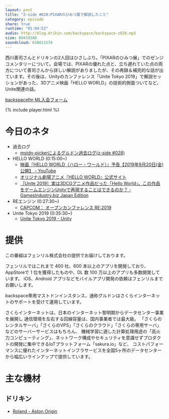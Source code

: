 ```yaml
---
layout: post
title: "Z-side #028:PIXARのひみつ展で解説したこと"
category: episode
share: true
runtime: "01:04:52"
audio: http://blog.drikin.com/backspace/backspace-z028.mp3
size: 89419388
soundcloud: 638011578
---
```


西川善司さんとドリキンの2人回はひさしぶり。「PIXARのひみつ展」でのゼンジコメンタリーについて。会場では、PIXARの優れた点と、立ち遅れていた点の両方について善司さんから詳しい解説がありましたが、その再録＆補完的な話が出ています。その後は、Unityのカンファレンス「Unite Tokyo 2019」で解説セッションがあった、3Dアニメ映画「HELLO WORLD」の技術的側面ついてなど、Unite関連の話。

[backspacefm ML入会フォーム](http://backspace.us11.list-manage.com/subscribe?u=09c933bd3997c1d16dbed156a&id=84b6529b91)

{% include player.html %}

# 今日のネタ
* 過去ログ
  * [mstdn-pickerによるグルドン過去ログ(z-side #028)](https://rbtnn.github.io/mstdn-picker/?instance=mstdn.guru&since_id=102868171515047086&max_id=102868665153589774)
* HELLO WORLD (0:15:00~)
  * [映画『HELLO WORLD（ハロー・ワールド）』予告【2019年9月20日(金)公開】 - YouTube](https://www.youtube.com/watch?v=shoWFRnNoWw)
  * [オリジナル劇場アニメ『HELLO WORLD』公式サイト](https://hello-world-movie.com/)
  * [［Unite 2019］実は3DCGアニメ作品だった「Hello World」。この作品をゲームエンジンUnityで再現することはできるのか？ - GamesIndustry.biz Japan Edition](https://jp.gamesindustry.biz/article/1909/19093002/)
* REエンジン (0:27:30~)
  * [CAPCOM： オープンカンファレンス RE:2019](http://www.capcom.co.jp/RE2019/)
* Unite Tokyo 2019 (0:35:30~)
  * [Unite Tokyo 2019 - Unity](https://events.unity3d.jp/unitetokyo/)  


# 提供

この番組はフェンリル株式会社の提供でお届けしております。

フェンリルではこれまで 400 社、600 本以上のアプリを開発しており、AppStoreで 1 位を獲得したものや、DL 数 100 万以上のアプリも多数開発しています。
iOS、Android アプリなどモバイルアプリ開発の依頼はフェンリルまでお願いします。

backspace専用マストドンインスタンス、通称グルドンはさくらインターネットのサポートを受けて運用しています。

さくらインターネットは、日本のインターネット黎明期からデータセンター事業を展開し
通信環境を左右する回線容量は、国内事業者では最大級。
「さくらのレンタルサーバ」「さくらのVPS」「さくらのクラウド」「さくらの専用サーバ」などのサーバーサービスはもちろん、
機械学習に適した計算処理用途の「高火力コンピューティング」、ネットワーク構成やセキュリティを意識せずプロダクトの開発に集中できるIoTプラットフォーム「sakura.io」など、
コストパフォーマンスに優れたインターネットインフラサービスを全国5ヶ所のデータセンターから幅広いラインアップで提供しています。

# 主な機材

## ドリキン
* [Roland - Aston Origin](http://amzn.asia/1OwAZ0w)

